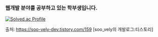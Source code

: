 ### 웹개발 분야를 공부하고 있는 학부생입니다.
[![Solved.ac Profile](http://mazassumnida.wtf/api/v2/generate_badge?boj=kimjoonha0426)](https://solved.ac/kimjoonha0426/)

출처: https://soo-vely-dev.tistory.com/159 [soo_vely의 개발로그:티스토리]
<!--
**Iwantcod/Iwantcod** is a ✨ _special_ ✨ repository because its `README.md` (this file) appears on your GitHub profile.

Here are some ideas to get you started:

- 🔭 I’m currently working on ...
- 🌱 I’m currently learning ...
- 👯 I’m looking to collaborate on ...
- 🤔 I’m looking for help with ...
- 💬 Ask me about ...
- 📫 How to reach me: ...
- 😄 Pronouns: ...
- ⚡ Fun fact: ...
-->
